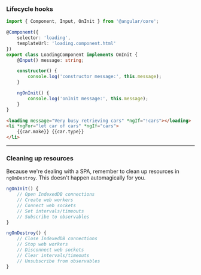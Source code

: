 ### Lifecycle hooks

```ts
import { Component, Input, OnInit } from '@angular/core';

@Component({
	selector: 'loading',
	templateUrl: 'loading.component.html'
})
export class LoadingComponent implements OnInit {
	@Input() message: string;

	constructor() {
		console.log('constructor message:', this.message);
	}

	ngOnInit() {
		console.log('onInit message:', this.message);
	}
}
```

<!--.element class="small"-->


```html
<loading message="Very busy retrieving cars" *ngIf="!cars"></loading>
<li *ngFor="let car of cars" *ngIf="cars">
	{{car.make}} {{car.type}}
</li>
```

<!--.element class="small"-->

---

### Cleaning up resources

Because we're dealing with a SPA, remember to clean up resources in `ngOnDestroy`. This doesn't happen automagically for you.

```ts
ngOnInit() {
	// Open IndexedDB connections
	// Create web workers
	// Connect web sockets
	// Set intervals/timeouts
	// Subscribe to observables
}

ngOnDestroy() {
	// Close IndexedDB connections
	// Stop web workers
	// Disconnect web sockets
	// Clear intervals/timeouts
	// Unsubscribe from observables
}
```